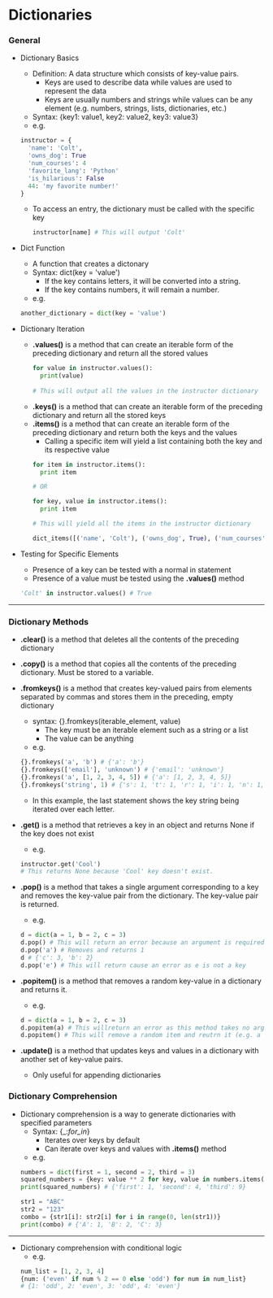 # Dictionaries

### General

- Dictionary Basics
  - Definition:  A data structure which consists of key-value pairs.
    - Keys are used to describe data while values are used to represent the data
    - Keys are usually numbers and strings while values can be any element (e.g. numbers, strings, lists, dictionaries, etc.)
  - Syntax:  {key1: value1, key2: value2, key3: value3}
  - e.g.
  ```python
  instructor = {
    'name': 'Colt',
    'owns_dog': True
    'num_courses': 4
    'favorite_lang': 'Python'
    'is_hilarious': False
    44: 'my favorite number!'
  }
  ```
  - To access an entry, the dictionary must be called with the specific key
    ```python
    instructor[name] # This will output 'Colt'
    ```
  
- Dict Function
  - A function that creates a dictonary
  - Syntax:  dict(key = 'value')
    - If the key contains letters, it will be converted into a string.
    - If the key contains numbers, it will remain a number.
  - e.g.
  ```python
  another_dictionary = dict(key = 'value')
  ```

- Dictionary Iteration
  - **.values()** is a method that can create an iterable form of the preceding dictionary and return all the stored values
    ```python
    for value in instructor.values():
      print(value)
      
    # This will output all the values in the instructor dictionary
    ```
  - **.keys()** is a method that can create an iterable form of the preceding dictionary and return all the stored keys
  - **.items()** is a method that can create an iterable form of the preceding dictionary and return both the keys and the values
    - Calling a specific item will yield a list containing both the key and its respective value
    ```python
    for item in instructor.items():
      print item
    
    # OR
    
    for key, value in instructor.items():
      print item
    
    # This will yield all the items in the instructor dictionary
    
    dict_items([('name', 'Colt'), ('owns_dog', True), ('num_courses', 4) ...])
    ```

- Testing for Specific Elements
  - Presence of a key can be tested with a normal in statement
  - Presence of a value must be tested using the **.values()** method
  ```python
  'Colt' in instructor.values() # True
  ```

---

### Dictionary Methods

- **.clear()** is a method that deletes all the contents of the preceding dictionary

- **.copy()** is a method that copies all the contents of the preceding dictionary.  Must be stored to a variable.

- **.fromkeys()** is a method that creates key-valued pairs from elements separated by commas and stores them in the preceding, empty dictionary
  - syntax:  {}.fromkeys(iterable_element, value)
    - The key must be an iterable element such as a string or a list
    - The value can be anything
  - e.g.
  ```python
  {}.fromkeys('a', 'b') # {'a': 'b'}
  {}.fromkeys(['email'], 'unknown') # {'email': 'unknown'}
  {}.fromkeys('a', [1, 2, 3, 4, 5]) # {'a': [1, 2, 3, 4, 5]}
  {}.fromkeys('string', 1) # {'s': 1, 't': 1, 'r': 1, 'i': 1, 'n': 1, 'g': 1}
  ```
    - In this example, the last statement shows the key string being iterated over each letter.

- **.get()** is a method that retrieves a key in an object and returns None if the key does not exist
  - e.g.
  ```python
  instructor.get('Cool')
  # This returns None because 'Cool' key doesn't exist.
  ```

- **.pop()** is a method that takes a single argument corresponding to a key and removes the key-value pair from the dictionary.  The key-value pair is returned.
  - e.g.
  ```python
  d = dict(a = 1, b = 2, c = 3)
  d.pop() # This will return an error because an argument is required.
  d.pop('a') # Removes and returns 1
  d # {'c': 3, 'b': 2}
  d.pop('e') # This will return cause an error as e is not a key
  ```
- **.popitem()** is a method that removes a random key-value in a dictionary and returns it.
  - e.g.
  ```python
  d = dict(a = 1, b = 2, c = 3)
  d.popitem(a) # This willreturn an error as this method takes no arguments
  d.popitem() # This will remove a random item and reutrn it (e.g. a = 1)
  ```

- **.update()** is a method that updates keys and values in a dictionary with another set of key-value pairs.
  - Only useful for appending dictionaries
  
### Dictionary Comprehension

- Dictionary comprehension is a way to generate dictionaries with specified parameters
  - Syntax:  {_:_for_in_}
    - Iterates over keys by default
    - Can iterate over keys and values with **.items()** method
  - e.g.
  ```python
  numbers = dict(first = 1, second = 2, third = 3)
  squared_numbers = {key: value ** 2 for key, value in numbers.items()}
  print(squared_numbers) # {'first': 1, 'second': 4, 'third': 9}
  ```
  ```python
  str1 = "ABC"
  str2 = "123"
  combo = {str1[i]: str2[i] for i in range(0, len(str1))}
  print(combo) # {'A': 1, 'B': 2, 'C': 3}
  ```

---

- Dictionary comprehension with conditional logic
  - e.g.
  ```python
  num_list = [1, 2, 3, 4]
  {num: ('even' if num % 2 == 0 else 'odd') for num in num_list}
  # {1: 'odd', 2: 'even', 3: 'odd', 4: 'even'}
  ```
